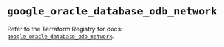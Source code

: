 # `google_oracle_database_odb_network`

Refer to the Terraform Registry for docs: [`google_oracle_database_odb_network`](https://registry.terraform.io/providers/hashicorp/google/6.49.0/docs/resources/oracle_database_odb_network).
